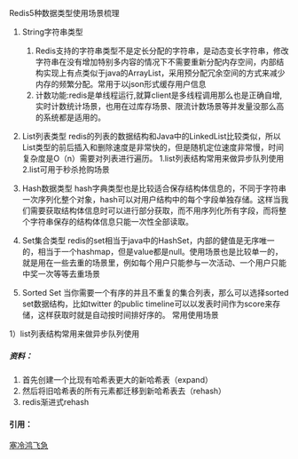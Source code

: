 Redis5种数据类型使用场景梳理
1. String字符串类型
    1. Redis支持的字符串类型不是定长分配的字符串，是动态变长字符串，修改字符串在没有增加特别多内容的情况下不需要重新分配内存空间，内部结构实现上有点类似于java的ArrayList，采用预分配冗余空间的方式来减少内存的频繁分配。常用于以json形式缓存用户信息
    2. 计数功能:redis是单线程运行,就算client是多线程调用那么也是正确自增,实时计数统计场景，也用在过库存场景、限流计数场景等并发量没那么高的系统都是适用的。

2. List列表类型
redis的列表的数据结构和Java中的LinkedList比较类似，所以List类型的前后插入和删除速度是非常快的，但是随机定位速度非常慢，时间复杂度是O（n）需要对列表进行遍历。
1.list列表结构常用来做异步队列使用
2.list可用于秒杀抢购场景

3. Hash数据类型
hash字典类型也是比较适合保存结构体信息的，不同于字符串一次序列化整个对象，hash可以对用户结构中的每个字段单独存储。这样当我们需要获取结构体信息时可以进行部分获取，而不用序列化所有字段，而将整个字符串保存的结构体信息只能一次性全部读取。

4. Set集合类型
redis的set相当于java中的HashSet，内部的健值是无序唯一的，相当于一个hashmap，但是value都是null。使用场景也是比较单一的，就是用在一些去重的场景里，例如每个用户只能参与一次活动、一个用户只能中奖一次等等去重场景

5. Sorted Set
当你需要一个有序的并且不重复的集合列表，那么可以选择sorted set数据结构，比如twitter 的public timeline可以以发表时间作为score来存储，这样获取时就是自动按时间排好序的。
常用使用场景

1）list列表结构常用来做异步队列使用



##### 资料：   
1. 首先创建一个比现有哈希表更大的新哈希表（expand）
2. 然后将旧哈希表的所有元素都迁移到新哈希表去（rehash）
3. redis渐进式rehash

#### 引用：
[塞冷鸿飞急][blog0-url]


[blog0-url]: https://blog.csdn.net/weixin_44098139/article/details/88672943